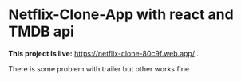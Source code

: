 <h1>Netflix-Clone-App with react and TMDB api</h1>

<b>This project is live:</b> https://netflix-clone-80c9f.web.app/ . 

There is some problem with trailer but other works fine .

